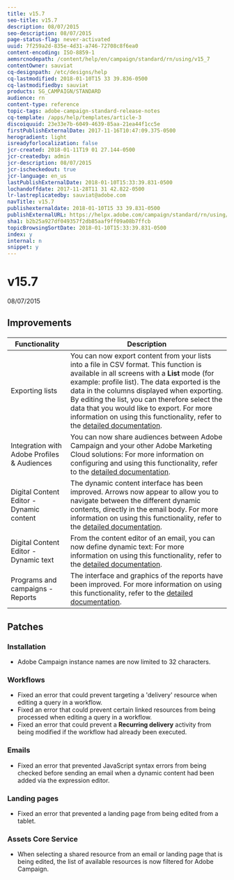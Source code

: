 ```yaml
---
title: v15.7
seo-title: v15.7
description: 08/07/2015
seo-description: 08/07/2015
page-status-flag: never-activated
uuid: 7f259a2d-835e-4d31-a746-72708c8f6ea0
content-encoding: ISO-8859-1
aemsrcnodepath: /content/help/en/campaign/standard/rn/using/v15_7
contentOwner: sauviat
cq-designpath: /etc/designs/help
cq-lastmodified: 2018-01-10T15 33 39.836-0500
cq-lastmodifiedby: sauviat
products: SG_CAMPAIGN/STANDARD
audience: rn
content-type: reference
topic-tags: adobe-campaign-standard-release-notes
cq-template: /apps/help/templates/article-3
discoiquuid: 23e33e7b-6049-4639-85aa-21ea44f1cc5e
firstPublishExternalDate: 2017-11-16T10:47:09.375-0500
herogradient: light
isreadyforlocalization: false
jcr-created: 2018-01-11T19 01 27.144-0500
jcr-createdby: admin
jcr-description: 08/07/2015
jcr-ischeckedout: true
jcr-language: en_us
lastPublishExternalDate: 2018-01-10T15:33:39.831-0500
lochandoffdate: 2017-11-28T11 31 42.822-0500
lr-lastreplicatedby: sauviat@adobe.com
navTitle: v15.7
publishexternaldate: 2018-01-10T15 33 39.831-0500
publishExternalURL: https://helpx.adobe.com/campaign/standard/rn/using/v15_7.html
sha1: b2b25a927df049357f2db85aaf9ff09a08b7ffcb
topicBrowsingSortDate: 2018-01-10T15:33:39.831-0500
index: y
internal: n
snippet: y
---
```


# v15.7

08/07/2015

## <p>Improvements</p>

|  Functionality  | Description  |
|---|---|
|  Exporting lists  | You can now export content from your lists into a file in CSV format. This function is available in all screens with a **List** mode (for example: profile list). The data exported is the data in the columns displayed when exporting. By editing the list, you can therefore select the data that you would like to export. For more information on using this functionality, refer to the [detailed documentation](../../automating/using/exporting-lists.md).  |
|  Integration with Adobe Profiles & Audiences  | You can now share audiences between Adobe Campaign and your other Adobe Marketing Cloud solutions: For more information on configuring and using this functionality, refer to the [detailed documentation](../../integrating/using/about-people-core-service-integration.md).  |
|  Digital Content Editor - Dynamic content  | The dynamic content interface has been improved. Arrows now appear to allow you to navigate between the different dynamic contents, directly in the email body. For more information on using this functionality, refer to the [detailed documentation](../../designing/using/defining-dynamic-content.md).  |
|  Digital Content Editor - Dynamic text  | From the content editor of an email, you can now define dynamic text: For more information on using this functionality, refer to the [detailed documentation](../../designing/using/defining-dynamic-text.md).  |
|  Programs and campaigns - Reports  | The interface and graphics of the reports have been improved. For more information on using this functionality, refer to the [detailed documentation](../../reporting/using/defining-the-report-period.md).  |

## <p>Patches</p>

### <p>Installation</p>

* Adobe Campaign instance names are now limited to 32 characters.

### <p>Workflows</p>

* Fixed an error that could prevent targeting a 'delivery' resource when editing a query in a workflow.
* Fixed an error that could prevent certain linked resources from being processed when editing a query in a workflow.
* Fixed an error that could prevent a **Recurring delivery** activity from being modified if the workflow had already been executed.

### <p>Emails</p>

* Fixed an error that prevented JavaScript syntax errors from being checked before sending an email when a dynamic content had been added via the expression editor.

### <p>Landing pages</p>

* Fixed an error that prevented a landing page from being edited from a tablet.

### <p>Assets Core Service</p>

* When selecting a shared resource from an email or landing page that is being edited, the list of available resources is now filtered for Adobe Campaign.

